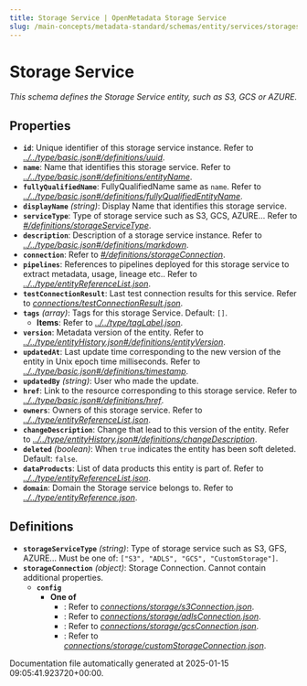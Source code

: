 ```yaml
---
title: Storage Service | OpenMetadata Storage Service
slug: /main-concepts/metadata-standard/schemas/entity/services/storageservice
---
```


# Storage Service

*This schema defines the Storage Service entity, such as S3, GCS or AZURE.*

## Properties

- **`id`**: Unique identifier of this storage service instance. Refer to *[../../type/basic.json#/definitions/uuid](#/../type/basic.json#/definitions/uuid)*.
- **`name`**: Name that identifies this storage service. Refer to *[../../type/basic.json#/definitions/entityName](#/../type/basic.json#/definitions/entityName)*.
- **`fullyQualifiedName`**: FullyQualifiedName same as `name`. Refer to *[../../type/basic.json#/definitions/fullyQualifiedEntityName](#/../type/basic.json#/definitions/fullyQualifiedEntityName)*.
- **`displayName`** *(string)*: Display Name that identifies this storage service.
- **`serviceType`**: Type of storage service such as S3, GCS, AZURE... Refer to *[#/definitions/storageServiceType](#definitions/storageServiceType)*.
- **`description`**: Description of a storage service instance. Refer to *[../../type/basic.json#/definitions/markdown](#/../type/basic.json#/definitions/markdown)*.
- **`connection`**: Refer to *[#/definitions/storageConnection](#definitions/storageConnection)*.
- **`pipelines`**: References to pipelines deployed for this storage service to extract metadata, usage, lineage etc.. Refer to *[../../type/entityReferenceList.json](#/../type/entityReferenceList.json)*.
- **`testConnectionResult`**: Last test connection results for this service. Refer to *[connections/testConnectionResult.json](#nnections/testConnectionResult.json)*.
- **`tags`** *(array)*: Tags for this storage Service. Default: `[]`.
  - **Items**: Refer to *[../../type/tagLabel.json](#/../type/tagLabel.json)*.
- **`version`**: Metadata version of the entity. Refer to *[../../type/entityHistory.json#/definitions/entityVersion](#/../type/entityHistory.json#/definitions/entityVersion)*.
- **`updatedAt`**: Last update time corresponding to the new version of the entity in Unix epoch time milliseconds. Refer to *[../../type/basic.json#/definitions/timestamp](#/../type/basic.json#/definitions/timestamp)*.
- **`updatedBy`** *(string)*: User who made the update.
- **`href`**: Link to the resource corresponding to this storage service. Refer to *[../../type/basic.json#/definitions/href](#/../type/basic.json#/definitions/href)*.
- **`owners`**: Owners of this storage service. Refer to *[../../type/entityReferenceList.json](#/../type/entityReferenceList.json)*.
- **`changeDescription`**: Change that lead to this version of the entity. Refer to *[../../type/entityHistory.json#/definitions/changeDescription](#/../type/entityHistory.json#/definitions/changeDescription)*.
- **`deleted`** *(boolean)*: When `true` indicates the entity has been soft deleted. Default: `false`.
- **`dataProducts`**: List of data products this entity is part of. Refer to *[../../type/entityReferenceList.json](#/../type/entityReferenceList.json)*.
- **`domain`**: Domain the Storage service belongs to. Refer to *[../../type/entityReference.json](#/../type/entityReference.json)*.
## Definitions

- **`storageServiceType`** *(string)*: Type of storage service such as S3, GFS, AZURE... Must be one of: `["S3", "ADLS", "GCS", "CustomStorage"]`.
- **`storageConnection`** *(object)*: Storage Connection. Cannot contain additional properties.
  - **`config`**
    - **One of**
      - : Refer to *[connections/storage/s3Connection.json](#nnections/storage/s3Connection.json)*.
      - : Refer to *[connections/storage/adlsConnection.json](#nnections/storage/adlsConnection.json)*.
      - : Refer to *[connections/storage/gcsConnection.json](#nnections/storage/gcsConnection.json)*.
      - : Refer to *[connections/storage/customStorageConnection.json](#nnections/storage/customStorageConnection.json)*.


Documentation file automatically generated at 2025-01-15 09:05:41.923720+00:00.
